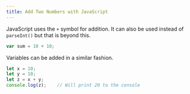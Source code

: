 ```yaml
---
title: Add Two Numbers with JavaScript
---
```

JavaScript uses the `+` symbol for addition. It can also be used instead of `parseInt()` but that is beyond this.

```javascript
var sum = 10 + 10;
```
    
Variables can be added in a similar fashion.

```javascript
let x = 10;
let y = 10;
let z = x + y;
console.log(z);    // Will print 20 to the console
```
